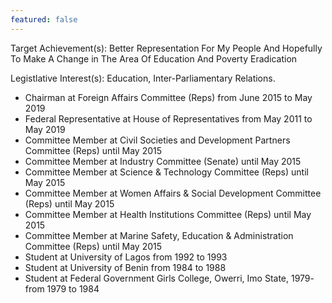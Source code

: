 ```yaml
---
featured: false
---
```

Target Achievement(s): Better Representation For My People And Hopefully To Make A Change in The Area Of Education And Poverty Eradication

Legistlative Interest(s): Education, Inter-Parliamentary Relations.

* Chairman at Foreign Affairs Committee (Reps) from June 2015 to May 2019
* Federal Representative at House of Representatives from May 2011 to May 2019
* Committee Member at Civil Societies and Development Partners Committee (Reps) until May 2015
* Committee Member at Industry Committee (Senate) until May 2015
* Committee Member at Science & Technology Committee (Reps) until May 2015
* Committee Member at Women Affairs & Social Development Committee (Reps) until May 2015
* Committee Member at Health Institutions Committee (Reps) until May 2015
* Committee Member at Marine Safety, Education & Administration Committee (Reps) until May 2015
* Student at University of Lagos from 1992 to 1993
* Student at University of Benin from 1984 to 1988
* Student at Federal Government Girls College, Owerri, Imo State, 1979- from 1979 to 1984

